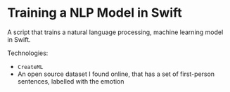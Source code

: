 # Training a NLP Model in Swift

A script that trains a natural language processing, machine learning model in Swift. 

Technologies:
- ```CreateML```
- An open source dataset I found online, that has a set of first-person sentences, labelled with the emotion
